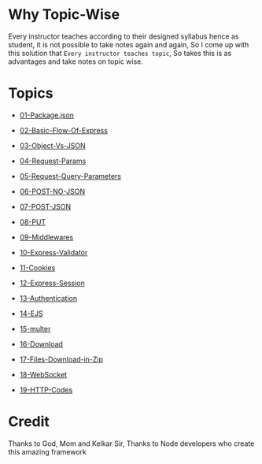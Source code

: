 # Why Topic-Wise

Every instructor teaches according to their designed syllabus hence as student, it is not possible to take notes again and again, So I come up with this solution that `Every instructor teaches topic`, So takes this is as advantages and take notes on topic wise.

# Topics

- [01-Package.json](./Topic-Wise/01-Package.json/README.md)

- [02-Basic-Flow-Of-Express](./Topic-Wise/02-Basic-Flow-Of-Express/README.md)

- [03-Object-Vs-JSON](./Topic-Wise/03-Object-Vs-JSON/README.md)

- [04-Request-Params](./Topic-Wise/04-Request-Params/README.md)

- [05-Request-Query-Parameters](./Topic-Wise/05-Request-Query-Parameters/README.md)

- [06-POST-NO-JSON](./Topic-Wise/06-POST-NO-JSON/README.md)

- [07-POST-JSON](./Topic-Wise/07-POST-JSON/README.md)          

- [08-PUT](./Topic-Wise/08-PUT/README.md)                

- [09-Middlewares](./Topic-Wise/09-Middlewares/README.md)        

- [10-Express-Validator](./Topic-Wise/10-Express-Validator/README.md)  

- [11-Cookies](./Topic-Wise/11-Cookies/README.md)            

- [12-Express-Session](./Topic-Wise/12-Express-Session/README.md)

- [13-Authentication](./Topic-Wise/13-Authentication/README.md)

- [14-EJS](./Topic-Wise/14-EJS/README.md)

- [15-multer](./Topic-Wise/15-multer/README.md)

- [16-Download](./Topic-Wise/16-Download/README.md)

- [17-Files-Download-in-Zip](./Topic-Wise/17-Files-Download-in-Zip/README.md)

- [18-WebSocket](./Topic-Wise/18-Web-Sockets/README.md)

- [19-HTTP-Codes](./Topic-Wise/19-HTTP-Codes/README.md)

# Credit

Thanks to God, Mom and Kelkar Sir,
Thanks to Node developers who create this amazing framework
